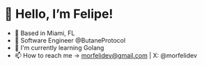 # 👋 Hello, I’m Felipe!
- 🌴 Based in Miami, FL
- 💼 Software Engineer @ButaneProtocol
- 🍎 I'm currently learning Golang
- 📫 How to reach me -> morfelidev@gmail.com | X: @morfelidev
<!---
morfeli/morfeli is a ✨ special ✨ repository because its `README.md` (this file) appears on your GitHub profile.
You can click the Preview link to take a look at your changes.
--->
